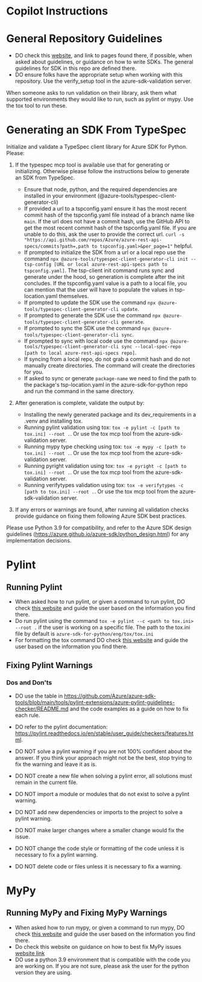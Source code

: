 # Copilot Instructions


# General Repository Guidelines
- DO check this [website](https://azure.github.io/azure-sdk/python_design.html), and link to pages found there, if possible, when asked about guidelines, or guidance on how to write SDKs. The general guidelines for SDK in this repo are defined there.
- DO ensure folks have the appropriate setup when working with this repository. Use the verify_setup tool in the azure-sdk-validation server.

When someone asks to run validation on their library, ask them what supported environments they would like to run, such as pylint or mypy. Use the tox tool to run these.

# Generating an SDK From TypeSpec



Initialize and validate a TypeSpec client library for Azure SDK for Python. Please:

1. If the typespec mcp tool is available use that for generating or initializing. Otherwise please follow the instructions below to generate an SDK from TypeSpec.
   - Ensure that node, python, and the required dependencies are installed in your environment (@azure-tools/typespec-client-generator-cli)
   - If provided a url to a tspconfig.yaml ensure it has the most recent commit hash of the tspconfig.yaml file instead of a branch name like `main`. If the url does not have a commit hash, use the GitHub API to get the most recent commit hash of the tspconfig.yaml file. If you are unable to do this, ask the user to provide the correct url. `curl -s "https://api.github.com/repos/Azure/azure-rest-api-specs/commits?path=,path to tspconfig.yaml>&per_page=1"`  helpful.
   - If prompted to initialize the SDK from a url or a local repo use the command `npx @azure-tools/typespec-client-generator-cli init --tsp-config [URL or local azure-rest-api-specs path to tspconfig.yaml]`. The tsp-client init command runs sync and generate under the hood, so generation is complete after the init concludes. If the tspconfig.yaml value is a path to a local file, you can mention that the user will have to populate the values in tsp-location.yaml themselves.
   - If prompted to update the SDK use the command `npx @azure-tools/typespec-client-generator-cli update`.
   - If prompted to generate the SDK use the command `npx @azure-tools/typespec-client-generator-cli generate`.
   - If prompted to sync the SDK use the command `npx @azure-tools/typespec-client-generator-cli sync`.
   - If prompted to sync with local code use the command `npx @azure-tools/typespec-client-generator-cli sync --local-spec-repo [path to local azure-rest-api-specs repo]`. 
   - If syncing from a local repo, do not grab a commit hash and do not manually create directories. The command will create the directories for you.
   - If asked to sync or generate `package-name` we need to find the path to the package's tsp-location.yaml in the azure-sdk-for-python repo and run the command in the same directory.

2. After generation is complete, validate the output by:
   - Installing the newly generated package and its dev_requirements in a .venv and installing tox.
   - Running pylint validation using tox: `tox -e pylint -c [path to tox.ini] --root .`. Or use the tox mcp tool from the azure-sdk-validation server.
   - Running mypy type checking using tox: `tox -e mypy -c [path to tox.ini] --root .`. Or use the tox mcp tool from the azure-sdk-validation server.
   - Running pyright validation using tox: `tox -e pyright -c [path to tox.ini] --root .`. Or use the tox mcp tool from the azure-sdk-validation server.
   - Running verifytypes validation using tox: `tox -e verifytypes -c [path to tox.ini] --root .`. Or use the tox mcp tool from the azure-sdk-validation server.

3. If any errors or warnings are found, after running all validation checks provide guidance on fixing them following Azure SDK best practices. 

Please use Python 3.9 for compatibility, and refer to the Azure SDK design guidelines (https://azure.github.io/azure-sdk/python_design.html) for any implementation decisions.



# Pylint

## Running Pylint
- When asked how to run pylint, or given a command to run pylint, DO check [this website](https://github.com/Azure/azure-sdk-for-python/blob/main/doc/dev/pylint_checking.md) and guide the user based on the information you find there. 
- Do run pylint using the command `tox -e pylint --c <path to tox.ini> --root .` if the user is working on a specific file. The path to the tox.ini file by default is `azure-sdk-for-python/eng/tox/tox.ini`
- For formatting the tox command DO check [this website](https://github.com/Azure/azure-sdk-for-python/blob/main/doc/dev/tests.md#tox) and guide the user based on the information you find there.



## Fixing Pylint Warnings

### Dos and Don'ts
- DO use the table in https://github.com/Azure/azure-sdk-tools/blob/main/tools/pylint-extensions/azure-pylint-guidelines-checker/README.md and the code examples as a guide on how to fix each rule. 
- DO refer to the pylint documentation: https://pylint.readthedocs.io/en/stable/user_guide/checkers/features.html.


- DO NOT solve a pylint warning if you are not 100% confident about the answer. If you think your approach might not be the best, stop trying to fix the warning and leave it as is.
- DO NOT create a new file when solving a pylint error, all solutions must remain in the current file.
- DO NOT import a module or modules that do not exist to solve a pylint warning.
- DO NOT add new dependencies or imports to the project to solve a pylint warning.
- DO NOT make larger changes where a smaller change would fix the issue.
- DO NOT change the code style or formatting of the code unless it is necessary to fix a pylint warning.
- DO NOT delete code or files unless it is necessary to fix a warning.


# MyPy

## Running MyPy and Fixing MyPy Warnings
- When asked how to run mypy, or given a command to run mypy, DO check [this website](https://github.com/Azure/azure-sdk-for-python/blob/main/doc/dev/tests.md#tox) and guide the user based on the information you find there.
- Do check this website on guidance on how to best fix MyPy issues [website link](https://github.com/Azure/azure-sdk-for-python/blob/main/doc/dev/static_type_checking_cheat_sheet.md)
- DO use a python 3.9 environment that is compatible with the code you are working on. If you are not sure, please ask the user for the python version they are using. 